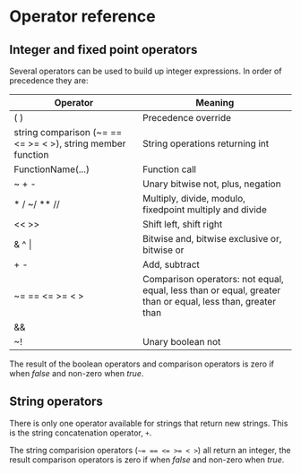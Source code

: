 # Operator reference

## <a name="integer_operations"></a> Integer and fixed point operators

Several operators can be used to build up integer expressions. In order of precedence they are:

| Operator | Meaning |
|---|---|
| ( ) | Precedence override |
| string comparison (~= == <= >= < >), string member function | String operations returning int |
| FunctionName(...) | Function call |
| ~ + - | Unary bitwise not, plus, negation |
| * / ~/ ** // | Multiply, divide, modulo, fixedpoint multiply and divide |
| << >> | Shift left, shift right |
| & ^ \| |	Bitwise and, bitwise exclusive or, bitwise or |
| + - | Add, subtract |
| ~= == <= >= < > | Comparison operators: not equal, equal, less than or equal, greater than or equal, less than, greater than |
| && || | Boolean and, boolean or |
| ~! | Unary boolean not |

The result of the boolean operators and comparison operators is zero if when *false* and non-zero when *true*.

## String operators

There is only one operator available for strings that return new strings. This is the string
concatenation operator, ```+```.

The string comparision operators (```~= == <= >= < >```) all return an integer, the result comparison operators is zero if when *false* and non-zero when *true*.